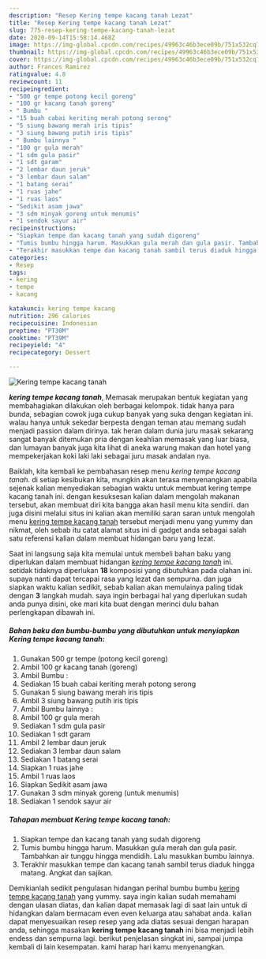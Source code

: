 ```yaml
---
description: "Resep Kering tempe kacang tanah Lezat"
title: "Resep Kering tempe kacang tanah Lezat"
slug: 775-resep-kering-tempe-kacang-tanah-lezat
date: 2020-09-14T15:58:14.468Z
image: https://img-global.cpcdn.com/recipes/49963c46b3ece09b/751x532cq70/kering-tempe-kacang-tanah-foto-resep-utama.jpg
thumbnail: https://img-global.cpcdn.com/recipes/49963c46b3ece09b/751x532cq70/kering-tempe-kacang-tanah-foto-resep-utama.jpg
cover: https://img-global.cpcdn.com/recipes/49963c46b3ece09b/751x532cq70/kering-tempe-kacang-tanah-foto-resep-utama.jpg
author: Frances Ramirez
ratingvalue: 4.8
reviewcount: 11
recipeingredient:
- "500 gr tempe potong kecil goreng"
- "100 gr kacang tanah goreng"
- " Bumbu "
- "15 buah cabai keriting merah potong serong"
- "5 siung bawang merah iris tipis"
- "3 siung bawang putih iris tipis"
- " Bumbu lainnya "
- "100 gr gula merah"
- "1 sdm gula pasir"
- "1 sdt garam"
- "2 lembar daun jeruk"
- "3 lembar daun salam"
- "1 batang serai"
- "1 ruas jahe"
- "1 ruas laos"
- "Sedikit asam jawa"
- "3 sdm minyak goreng untuk menumis"
- "1 sendok sayur air"
recipeinstructions:
- "Siapkan tempe dan kacang tanah yang sudah digoreng"
- "Tumis bumbu hingga harum. Masukkan gula merah dan gula pasir. Tambahkan air tunggu hingga mendidih. Lalu masukkan bumbu lainnya."
- "Terakhir masukkan tempe dan kacang tanah sambil terus diaduk hingga matang. Angkat dan sajikan."
categories:
- Resep
tags:
- kering
- tempe
- kacang

katakunci: kering tempe kacang 
nutrition: 296 calories
recipecuisine: Indonesian
preptime: "PT30M"
cooktime: "PT39M"
recipeyield: "4"
recipecategory: Dessert

---
```



![Kering tempe kacang tanah](https://img-global.cpcdn.com/recipes/49963c46b3ece09b/751x532cq70/kering-tempe-kacang-tanah-foto-resep-utama.jpg)

<b><i>kering tempe kacang tanah</i></b>, Memasak merupakan bentuk kegiatan yang membahagiakan dilakukan oleh berbagai kelompok. tidak hanya para bunda, sebagian cowok juga cukup banyak yang suka dengan kegiatan ini. walau hanya untuk sekedar berpesta dengan teman atau memang sudah menjadi passion dalam dirinya. tak heran dalam dunia juru masak sekarang sangat banyak ditemukan pria dengan keahlian memasak yang luar biasa, dan lumayan banyak juga kita lihat di aneka warung makan dan hotel yang mempekerjakan koki laki laki sebagai juru masak andalan nya.



Baiklah, kita kembali ke pembahasan resep menu <i>kering tempe kacang tanah</i>. di setiap kesibukan kita, mungkin akan terasa menyenangkan apabila sejenak kalian menyediakan sebagian waktu untuk membuat kering tempe kacang tanah ini. dengan kesuksesan kalian dalam mengolah makanan tersebut, akan membuat diri kita bangga akan hasil menu kita sendiri. dan juga disini melalui situs ini kalian akan memiliki saran saran untuk mengolah menu <u>kering tempe kacang tanah</u> tersebut menjadi menu yang yummy dan nikmat, oleh sebab itu catat alamat situs ini di gadget anda sebagai salah satu referensi kalian dalam membuat hidangan baru yang lezat.


Saat ini langsung saja kita memulai untuk membeli bahan baku yang diperlukan dalam membuat hidangan <u><i>kering tempe kacang tanah</i></u> ini. setidak tidaknya diperlukan <b>18</b> komposisi yang dibutuhkan pada olahan ini. supaya nanti dapat tercapai rasa yang lezat dan sempurna. dan juga siapkan waktu kalian sedikit, sebab kalian akan memulainya paling tidak dengan <b>3</b> langkah mudah. saya ingin berbagai hal yang diperlukan sudah anda punya disini, oke mari kita buat dengan merinci dulu bahan perlengkapan dibawah ini.

<!--inarticleads1-->

##### Bahan baku dan bumbu-bumbu yang dibutuhkan untuk menyiapkan Kering tempe kacang tanah:

1. Gunakan 500 gr tempe (potong kecil goreng)
1. Ambil 100 gr kacang tanah (goreng)
1. Ambil  Bumbu :
1. Sediakan 15 buah cabai keriting merah potong serong
1. Gunakan 5 siung bawang merah iris tipis
1. Ambil 3 siung bawang putih iris tipis
1. Ambil  Bumbu lainnya :
1. Ambil 100 gr gula merah
1. Sediakan 1 sdm gula pasir
1. Sediakan 1 sdt garam
1. Ambil 2 lembar daun jeruk
1. Sediakan 3 lembar daun salam
1. Sediakan 1 batang serai
1. Siapkan 1 ruas jahe
1. Ambil 1 ruas laos
1. Siapkan Sedikit asam jawa
1. Gunakan 3 sdm minyak goreng (untuk menumis)
1. Sediakan 1 sendok sayur air




<!--inarticleads2-->

##### Tahapan membuat Kering tempe kacang tanah:

1. Siapkan tempe dan kacang tanah yang sudah digoreng
1. Tumis bumbu hingga harum. Masukkan gula merah dan gula pasir. Tambahkan air tunggu hingga mendidih. Lalu masukkan bumbu lainnya.
1. Terakhir masukkan tempe dan kacang tanah sambil terus diaduk hingga matang. Angkat dan sajikan.




Demikianlah sedikit pengulasan hidangan perihal bumbu bumbu <u>kering tempe kacang tanah</u> yang yummy. saya ingin kalian sudah memahami dengan ulasan diatas, dan kalian dapat memasak lagi di saat lain untuk di hidangkan dalam bermacam even even keluarga atau sahabat anda. kalian dapat menyesuaikan resep resep yang ada diatas sesuai dengan harapan anda, sehingga masakan <b>kering tempe kacang tanah</b> ini bisa menjadi lebih endess dan sempurna lagi. berikut penjelasan singkat ini, sampai jumpa kembali di lain kesempatan. kami harap hari kamu menyenangkan.
